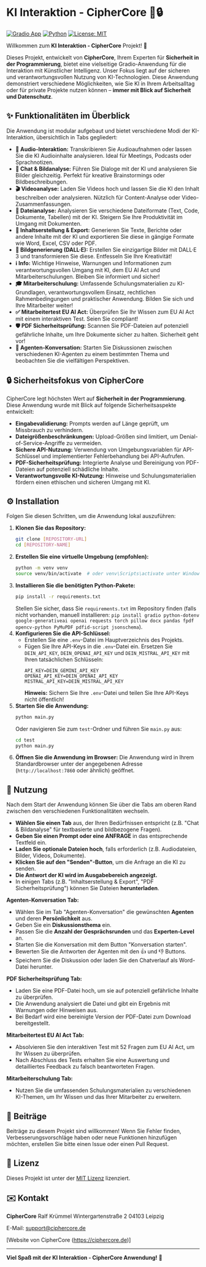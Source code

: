 # KI Interaktion - CipherCore 🤖🔒

[![Gradio App](https://img.shields.io/badge/Gradio-App-orange)](https://gradio.app)
[![Python](https://img.shields.io/badge/Python-3.9+-blue)](https://www.python.org/downloads/)
[![License: MIT](https://img.shields.io/badge/License-MIT-yellow.svg)](https://opensource.org/licenses/MIT)

Willkommen zum **KI Interaktion - CipherCore** Projekt! 👋

Dieses Projekt, entwickelt von **CipherCore**, Ihrem Experten für **Sicherheit in der Programmierung**, bietet eine vielseitige Gradio-Anwendung für die Interaktion mit Künstlicher Intelligenz.  Unser Fokus liegt auf der sicheren und verantwortungsvollen Nutzung von KI-Technologien. Diese Anwendung demonstriert verschiedene Möglichkeiten, wie Sie KI in Ihrem Arbeitsalltag oder für private Projekte nutzen können – **immer mit Blick auf Sicherheit und Datenschutz**.

## ✨ Funktionalitäten im Überblick

Die Anwendung ist modular aufgebaut und bietet verschiedene Modi der KI-Interaktion, übersichtlich in Tabs gegliedert:

*   **🎤 Audio-Interaktion:** Transkribieren Sie Audioaufnahmen oder lassen Sie die KI Audioinhalte analysieren. Ideal für Meetings, Podcasts oder Sprachnotizen.
*   **💬 Chat & Bildanalyse:**  Führen Sie Dialoge mit der KI und analysieren Sie Bilder gleichzeitig. Perfekt für kreative Brainstormings oder Bildbeschreibungen.
*   **🎬 Videoanalyse:**  Laden Sie Videos hoch und lassen Sie die KI den Inhalt beschreiben oder analysieren. Nützlich für Content-Analyse oder Video-Zusammenfassungen.
*   **📁 Dateianalyse:**  Analysieren Sie verschiedene Dateiformate (Text, Code, Dokumente, Tabellen) mit der KI.  Steigern Sie Ihre Produktivität im Umgang mit Dokumenten.
*   **📝 Inhaltserstellung & Export:**  Generieren Sie Texte, Berichte oder andere Inhalte mit der KI und exportieren Sie diese in gängige Formate wie Word, Excel, CSV oder PDF.
*   **🎨 Bildgenerierung (DALL·E):**  Erstellen Sie einzigartige Bilder mit DALL·E 3 und transformieren Sie diese.  Entfesseln Sie Ihre Kreativität!
*   **ℹ️ Info:**  Wichtige Hinweise, Warnungen und Informationen zum verantwortungsvollen Umgang mit KI, dem EU AI Act und Mitarbeiterschulungen. Bleiben Sie informiert und sicher!
*   **🎓 Mitarbeiterschulung:**  Umfassende Schulungsmaterialien zu KI-Grundlagen, verantwortungsvollem Einsatz, rechtlichen Rahmenbedingungen und praktischer Anwendung.  Bilden Sie sich und Ihre Mitarbeiter weiter!
*   **✅ Mitarbeitertest EU AI Act:**  Überprüfen Sie Ihr Wissen zum EU AI Act mit einem interaktiven Test.  Seien Sie compliant!
*   **🛡️ PDF Sicherheitsprüfung:**  Scannen Sie PDF-Dateien auf potenziell gefährliche Inhalte, um Ihre Dokumente sicher zu halten.  Sicherheit geht vor!
*   **🤝 Agenten-Konversation:**  Starten Sie Diskussionen zwischen verschiedenen KI-Agenten zu einem bestimmten Thema und beobachten Sie die vielfältigen Perspektiven.

## 🔒 Sicherheitsfokus von CipherCore

CipherCore legt höchsten Wert auf **Sicherheit in der Programmierung**. Diese Anwendung wurde mit Blick auf folgende Sicherheitsaspekte entwickelt:

*   **Eingabevalidierung:**  Prompts werden auf Länge geprüft, um Missbrauch zu verhindern.
*   **Dateigrößenbeschränkungen:**  Upload-Größen sind limitiert, um Denial-of-Service-Angriffe zu vermeiden.
*   **Sichere API-Nutzung:**  Verwendung von Umgebungsvariablen für API-Schlüssel und implementierter Fehlerbehandlung bei API-Aufrufen.
*   **PDF-Sicherheitsprüfung:**  Integrierte Analyse und Bereinigung von PDF-Dateien auf potenziell schädliche Inhalte.
*   **Verantwortungsvolle KI-Nutzung:**  Hinweise und Schulungsmaterialien fördern einen ethischen und sicheren Umgang mit KI.

## ⚙️ Installation

Folgen Sie diesen Schritten, um die Anwendung lokal auszuführen:

1.  **Klonen Sie das Repository:**
    ```bash
    git clone [REPOSITORY-URL]
    cd [REPOSITORY-NAME]
    ```
2.  **Erstellen Sie eine virtuelle Umgebung (empfohlen):**
    ```bash
    python -m venv venv
    source venv/bin/activate  # oder venv\Scripts\activate unter Windows
    ```
3.  **Installieren Sie die benötigten Python-Pakete:**
    ```bash
    pip install -r requirements.txt
    ```
    Stellen Sie sicher, dass Sie `requirements.txt` im Repository finden (falls nicht vorhanden, manuell installieren: `pip install gradio python-dotenv google-generativeai openai requests torch pillow docx pandas fpdf opencv-python PyMuPDF pdfid-script jsonschema`).
4.  **Konfigurieren Sie die API-Schlüssel:**
    *   Erstellen Sie eine `.env`-Datei im Hauptverzeichnis des Projekts.
    *   Fügen Sie Ihre API-Keys in die `.env`-Datei ein. Ersetzen Sie `DEIN_API_KEY`, `DEIN_OPENAI_API_KEY` und `DEIN_MISTRAL_API_KEY` mit Ihren tatsächlichen Schlüsseln:
        ```
        API_KEY=DEIN_GEMINI_API_KEY
        OPENAI_API_KEY=DEIN_OPENAI_API_KEY
        MISTRAL_API_KEY=DEIN_MISTRAL_API_KEY
        ```
        **Hinweis:**  Sichern Sie Ihre `.env`-Datei und teilen Sie Ihre API-Keys nicht öffentlich!
5.  **Starten Sie die Anwendung:**
    ```bash
    python main.py
    ```
    Oder navigieren Sie zum `test`-Ordner und führen Sie `main.py` aus:
    ```bash
    cd test
    python main.py
    ```
6.  **Öffnen Sie die Anwendung im Browser:**
    Die Anwendung wird in Ihrem Standardbrowser unter der angegebenen Adresse (`http://localhost:7860` oder ähnlich) geöffnet.

## 🚀 Nutzung

Nach dem Start der Anwendung können Sie über die Tabs am oberen Rand zwischen den verschiedenen Funktionalitäten wechseln.

*   **Wählen Sie einen Tab** aus, der Ihren Bedürfnissen entspricht (z.B. "Chat & Bildanalyse" für textbasierte und bildbezogene Fragen).
*   **Geben Sie einen Prompt oder eine ANFRAGE** in das entsprechende Textfeld ein.
*   **Laden Sie optionale Dateien hoch**, falls erforderlich (z.B. Audiodateien, Bilder, Videos, Dokumente).
*   **Klicken Sie auf den "Senden"-Button**, um die Anfrage an die KI zu senden.
*   **Die Antwort der KI wird im Ausgabebereich angezeigt.**
*   In einigen Tabs (z.B. "Inhaltserstellung & Export", "PDF Sicherheitsprüfung") können Sie Dateien **herunterladen**.

**Agenten-Konversation Tab:**

*   Wählen Sie im Tab "Agenten-Konversation" die gewünschten **Agenten** und deren **Persönlichkeit** aus.
*   Geben Sie ein **Diskussionsthema** ein.
*   Passen Sie die **Anzahl der Gesprächsrunden** und das **Experten-Level** an.
*   Starten Sie die Konversation mit dem Button "Konversation starten".
*   Bewerten Sie die Antworten der Agenten mit den 👍 und 👎 Buttons.
*   Speichern Sie die Diskussion oder laden Sie den Chatverlauf als Word-Datei herunter.

**PDF Sicherheitsprüfung Tab:**

*   Laden Sie eine PDF-Datei hoch, um sie auf potenziell gefährliche Inhalte zu überprüfen.
*   Die Anwendung analysiert die Datei und gibt ein Ergebnis mit Warnungen oder Hinweisen aus.
*   Bei Bedarf wird eine bereinigte Version der PDF-Datei zum Download bereitgestellt.

**Mitarbeitertest EU AI Act Tab:**

*   Absolvieren Sie den interaktiven Test mit 52 Fragen zum EU AI Act, um Ihr Wissen zu überprüfen.
*   Nach Abschluss des Tests erhalten Sie eine Auswertung und detailliertes Feedback zu falsch beantworteten Fragen.

**Mitarbeiterschulung Tab:**

*   Nutzen Sie die umfassenden Schulungsmaterialien zu verschiedenen KI-Themen, um Ihr Wissen und das Ihrer Mitarbeiter zu erweitern.

## 🤝 Beiträge

Beiträge zu diesem Projekt sind willkommen! Wenn Sie Fehler finden, Verbesserungsvorschläge haben oder neue Funktionen hinzufügen möchten, erstellen Sie bitte einen Issue oder einen Pull Request.

## 📜 Lizenz

Dieses Projekt ist unter der [MIT Lizenz](LICENSE) lizenziert.

## ✉️ Kontakt

**CipherCore**
Ralf Krümmel
Wintergartenstraße 2
04103 Leipzig

E-Mail: [support@ciphercore.de](mailto:support@ciphercore.de)

[Website von CipherCore (https://ciphercore.de)]

---

**Viel Spaß mit der KI Interaktion - CipherCore Anwendung!** 🚀
